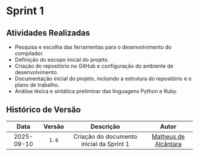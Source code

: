 # Sprint 1

## Atividades Realizadas

- Pesquisa e escolha das ferramentas para o desenvolvimento do compilador.
- Definição do escopo inicial do projeto.
- Criação do repositório no GitHub e configuração do ambiente de desenvolvimento.
- Documentação inicial do projeto, incluindo a estrutura do repositório e o plano de trabalho.
- Análise léxica e sintática preliminar das linguagens Python e Ruby.

## Histórico de Versão

<div align="center">
    <table align="center">
        <thead>
            <tr>
                <th>Data</th>
                <th>Versão</th>
                <th>Descrição</th>
                <th>Autor</th>
            </tr>
        </thead>
        <tbody>
            <tr>
                <td align="center">2025-09-10</td>
                <td align="center"><code>1.0</code></td>
                <td align="center">Criação do documento inicial da Sprint 1</td>
                <td align="center"><a href="https://github.com/matheusdealcantara">Matheus de Alcântara</a></td>
            </tr>
        </tbody>
    </table>
</div>
